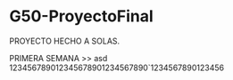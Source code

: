 # G50-ProyectoFinal
PROYECTO HECHO A SOLAS.

PRIMERA SEMANA >>
asd
123456789012345678901234567890`1234567890123456